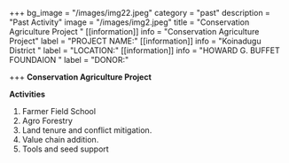 +++
bg_image = "/images/img22.jpeg"
category = "past"
description = "Past Activity"
image = "/images/img2.jpeg"
title = "Conservation Agriculture Project "
[[information]]
info = "Conservation Agriculture Project"
label = "PROJECT NAME:"
[[information]]
info = "Koinadugu District "
label = "LOCATION:"
[[information]]
info = "HOWARD G. BUFFET  FOUNDAION "
label = "DONOR:"

+++
**Conservation Agriculture Project**

**Activities**

1. Farmer Field School
2. Agro Forestry
3. Land tenure and conflict mitigation.
4. Value chain addition.
5. Tools and seed support